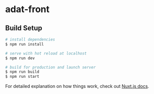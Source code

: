 # adat-front

>

## Build Setup

``` bash
# install dependencies
$ npm run install

# serve with hot reload at localhost
$ npm run dev

# build for production and launch server
$ npm run build
$ npm run start
```

For detailed explanation on how things work, check out [Nuxt.js docs](https://nuxtjs.org).
